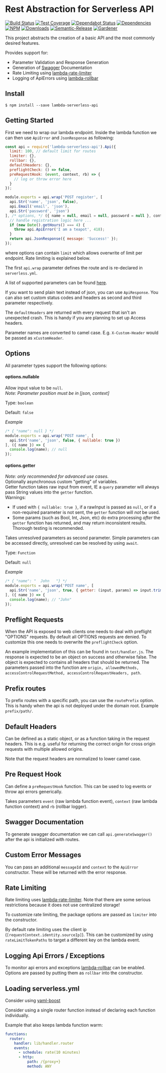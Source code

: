 # Rest Abstraction for Serverless API
 
[![Build Status](https://circleci.com/gh/blackflux/lambda-serverless-api.png?style=shield)](https://circleci.com/gh/blackflux/lambda-serverless-api)
[![Test Coverage](https://img.shields.io/coveralls/blackflux/lambda-serverless-api/master.svg)](https://coveralls.io/github/blackflux/lambda-serverless-api?branch=master)
[![Dependabot Status](https://api.dependabot.com/badges/status?host=github&repo=blackflux/lambda-serverless-api)](https://dependabot.com)
[![Dependencies](https://david-dm.org/blackflux/lambda-serverless-api/status.svg)](https://david-dm.org/blackflux/lambda-serverless-api)
[![NPM](https://img.shields.io/npm/v/lambda-serverless-api.svg)](https://www.npmjs.com/package/lambda-serverless-api)
[![Downloads](https://img.shields.io/npm/dt/lambda-serverless-api.svg)](https://www.npmjs.com/package/lambda-serverless-api)
[![Semantic-Release](https://github.com/blackflux/js-gardener/blob/master/assets/icons/semver.svg)](https://github.com/semantic-release/semantic-release)
[![Gardener](https://github.com/blackflux/js-gardener/blob/master/assets/badge.svg)](https://github.com/blackflux/js-gardener)

This project abstracts the creation of a basic API and the most commonly desired features.

Provides support for:

- Parameter Validation and Response Generation
- Generation of [Swagger](https://swagger.io/) Documentation
- Rate Limiting using [lambda-rate-limiter](https://github.com/blackflux/lambda-rate-limiter)
- Logging of ApiErrors using [lambda-rollbar](https://github.com/blackflux/lambda-rollbar)

## Install

    $ npm install --save lambda-serverless-api

## Getting Started

First we need to wrap our lambda endpoint. Inside the lambda function we can then use `ApiError` and `JsonResponse` as following:

<!-- eslint-disable import/no-unresolved -->
```js
const api = require('lambda-serverless-api').Api({
  limit: 100, // default limit for routes
  limiter: {},
  rollbar: {},
  defaultHeaders: {},
  preflightCheck: () => false,
  preRequestHook: (event, context, rb) => {
    // log or throw error here
  }
});

module.exports = api.wrap('POST register', [
  api.Str('name', 'json', false),
  api.Email('email', 'json'),
  api.Str('password', 'json')
], /* options, */ ({ name = null, email = null, password = null }, context, rb, event) => {
  // handle registration logic here ...
  if (new Date().getHours() === 4) {
    throw api.ApiError('I am a teapot', 418);
  }
  return api.JsonResponse({ message: 'Success!' });
});

```
where options can contain `limit` which allows overwrite of limit per endpoint. Rate limiting is explained below.

The first `api.wrap` parameter defines the route and is re-declared in `serverless.yml`. 

A list of supported parameters can be found [here](lib/param.js).

If you want to send plain text instead of json, you can use `ApiResponse`. You can also set custom status codes and headers as second and third parameter respectively.

The `defaultHeaders` are returned with every request that isn't an unexpected crash. This is handy if you are planning to set up Access headers.

Parameter names are converted to camel case. E.g. `X-Custom-Header` would be passed as `xCustomHeader`.

## Options

All parameter types support the following options:

#### options.nullable

Allow input value to be `null`.<br> 
_Note: Parameter position must be in [json, context]_

Type: `boolean`

Default: `false`

*Example*
<!-- eslint-disable no-undef, no-console -->
```javascript
/* { "name": null } */
module.exports = api.wrap('POST name', [
  api.Str('name', 'json', false, { nullable: true })
], ({ name }) => {
  console.log(name); // null
});
```

#### options.getter

_*Note: only recommended for advanced use cases.*_<br>
Optionally asynchronous custom "getting" of variables.<br>
Getter function takes raw input from event, IE a `query` parameter will always pass String values into the `getter` function.<br>
Warnings:
* If used with `{ nullable: true }`, if a rawInput is passed as `null`, or if a non-required parameter is not sent, the `getter` function will _not_ be used.
* Some params (such as Bool, Int, Json, etc) do extra processing _after_ the `getter` function has returned, and may return inconsistent results. Thorough testing is recommended.

Takes unresolved parameters as second parameter. Simple parameters can be accessed directly, unresolved can be resolved by using `await`.

Type: `Function`

Default: `null`

*Example*
<!-- eslint-disable no-undef, no-console -->
```javascript
/* { "name": "  John   "} */
module.exports = api.wrap('POST name', [
  api.Str('name', 'json', true, { getter: (input, params) => input.trim() })
], ({ name }) => {
  console.log(name); // "John"
});
```

## Preflight Requests

When the API is exposed to web clients one needs to deal with preflight 
"OPTIONS" requests. By default all OPTIONS requests are denied. To 
customize this one needs to overwrite the `preflightCheck` option.

An example implementation of this can be found in `test/handler.js`.
The response is expected to be an object on success and otherwise false.
The object is expected to contains all headers that should be returned. 
The parameters passed into the function are 
`origin, allowedMethods, accessControlRequestMethod, accessControlRequestHeaders, path`.

## Prefix routes

To prefix routes with a specific path, you can use the `routePrefix` option. This is handy when the api is not
deployed under the domain root. Example `prefix/path/`.

## Default Headers

Can be defined as a static object, or as a function taking in the request headers. This is e.g. useful for 
returning the correct origin for cross origin requests with multiple allowed origins.

Note that the request headers are normalized to lower camel case.

## Pre Request Hook

Can define a `preRequestHook` function. This can be used to log events or throw api errors generically.

Takes parameters `event` (raw lambda function event), `context` (raw lambda function context) and `rb` (rollbar logger).

## Swagger Documentation

To generate swagger documentation we can call `api.generateSwagger()` after the api is initialized with routes.

## Custom Error Messages

You can pass an additional `messageId` and `context` to the `ApiError` constructor.
These will be returned with the error response.

## Rate Limiting

Rate limiting uses [lambda-rate-limiter](https://github.com/blackflux/lambda-rate-limiter). Note that there are some serious restrictions because it does not use centralized storage!

To customize rate limiting, the package options are passed as `limiter` into the constructor.

By default rate limiting uses the client ip (`[requestContext.identity.sourceIp]`). This can be customized by using `rateLimitTokenPaths` to target a different key on the lambda event. 

## Logging Api Errors / Exceptions

To monitor api errors and exceptions [lambda-rollbar](https://github.com/blackflux/lambda-rollbar) can be enabled. Options are passed by putting them as `rollbar` into the constructor.

## Loading serverless.yml

Consider using [yaml-boost](https://github.com/blackflux/yaml-boost)

Consider using a single router function instead of declaring each function individually.

Example that also keeps lambda function warm:

```yml
functions:
  router:
    handler: lib/handler.router
    events:
      - schedule: rate(10 minutes)
      - http:
          path: /{proxy+}
          method: ANY
```
